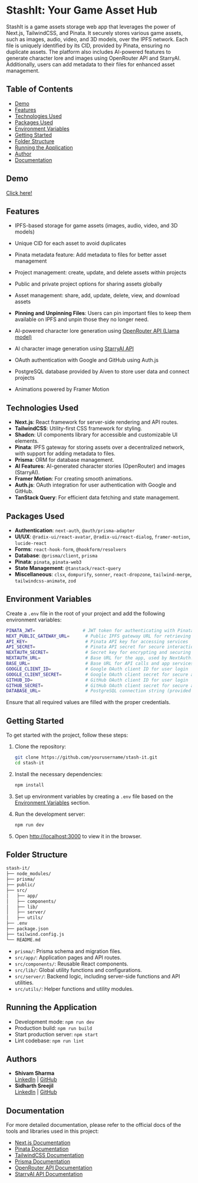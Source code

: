# StashIt: Your Game Asset Hub

StashIt is a game assets storage web app that leverages the power of Next.js, TailwindCSS, and Pinata. It securely stores various game assets, such as images, audio, video, and 3D models, over the IPFS network. Each file is uniquely identified by its CID, provided by Pinata, ensuring no duplicate assets. The platform also includes AI-powered features to generate character lore and images using OpenRouter API and StarryAI. Additionally, users can add metadata to their files for enhanced asset management.

## Table of Contents

- [Demo](#demo)
- [Features](#features)
- [Technologies Used](#technologies-used)
- [Packages Used](#packages-used)
- [Environment Variables](#environment-variables)
- [Getting Started](#getting-started)
- [Folder Structure](#folder-structure)
- [Running the Application](#running-the-application)
- [Author](#author)
- [Documentation](#documentation)

## Demo

[Click here!](https://stash-it.vercel.app)

## Features

- IPFS-based storage for game assets (images, audio, video, and 3D models)
- Unique CID for each asset to avoid duplicates
- Pinata metadata feature: Add metadata to files for better asset management
- Project management: create, update, and delete assets within projects
- Public and private project options for sharing assets globally
- Asset management: share, add, update, delete, view, and download assets
- **Pinning and Unpinning Files**: Users can pin important files to keep them available on IPFS and unpin those they no longer need.

- AI-powered character lore generation using [OpenRouter API (Llama model)](https://openrouter.ai/)
- AI character image generation using [StarryAI API](https://starryai.com/)
- OAuth authentication with Google and GitHub using Auth.js
- PostgreSQL database provided by Aiven to store user data and connect projects
- Animations powered by Framer Motion

## Technologies Used

- **Next.js**: React framework for server-side rendering and API routes.
- **TailwindCSS**: Utility-first CSS framework for styling.
- **Shadcn**: UI components library for accessible and customizable UI elements.
- **Pinata**: IPFS gateway for storing assets over a decentralized network, with support for adding metadata to files.
- **Prisma**: ORM for database management.
- **AI Features**: AI-generated character stories (OpenRouter) and images (StarryAI).
- **Framer Motion**: For creating smooth animations.
- **Auth.js**: OAuth integration for user authentication with Google and GitHub.
- **TanStack Query**: For efficient data fetching and state management.

## Packages Used

- **Authentication**: `next-auth`, `@auth/prisma-adapter`
- **UI/UX**: `@radix-ui/react-avatar`, `@radix-ui/react-dialog`, `framer-motion`, `lucide-react`
- **Forms**: `react-hook-form`, `@hookform/resolvers`
- **Database**: `@prisma/client`, `prisma`
- **Pinata**: `pinata`, `pinata-web3`
- **State Management**: `@tanstack/react-query`
- **Miscellaneous**: `clsx`, `dompurify`, `sonner`, `react-dropzone`, `tailwind-merge`, `tailwindcss-animate`, `zod`

## Environment Variables

Create a `.env` file in the root of your project and add the following environment variables:

```bash
PINATA_JWT=                  # JWT token for authenticating with Pinata (IPFS upload)
NEXT_PUBLIC_GATEWAY_URL=      # Public IPFS gateway URL for retrieving stored assets
API_KEY=                      # Pinata API key for accessing services
API_SECRET=                   # Pinata API secret for secure interaction with Pinata
NEXTAUTH_SECRET=              # Secret key for encrypting and securing NextAuth.js sessions
NEXTAUTH_URL=                 # Base URL for the app, used by NextAuth.js for redirects
BASE_URL=                     # Base URL for API calls and app services
GOOGLE_CLIENT_ID=             # Google OAuth client ID for user login
GOOGLE_CLIENT_SECRET=         # Google OAuth client secret for secure authentication
GITHUB_ID=                    # GitHub OAuth client ID for user login
GITHUB_SECRET=                # GitHub OAuth client secret for secure authentication
DATABASE_URL=                 # PostgreSQL connection string (provided by Aiven) for storing user data and managing projects
```

Ensure that all required values are filled with the proper credentials.

## Getting Started

To get started with the project, follow these steps:

1. Clone the repository:

   ```bash
   git clone https://github.com/yourusername/stash-it.git
   cd stash-it
   ```

2. Install the necessary dependencies:

   ```bash
   npm install
   ```

3. Set up environment variables by creating a `.env` file based on the [Environment Variables](#environment-variables) section.

4. Run the development server:

   ```bash
   npm run dev
   ```

5. Open [http://localhost:3000](http://localhost:3000) to view it in the browser.

## Folder Structure

```bash
stash-it/
├── node_modules/
├── prisma/
├── public/
├── src/
│   ├── app/
│   ├── components/
│   ├── lib/
│   ├── server/
│   ├── utils/
├── .env
├── package.json
├── tailwind.config.js
└── README.md
```

- `prisma/`: Prisma schema and migration files.
- `src/app/`: Application pages and API routes.
- `src/components/`: Reusable React components.
- `src/lib/`: Global utility functions and configurations.
- `src/server/`: Backend logic, including server-side functions and API utilities.
- `src/utils/`: Helper functions and utility modules.

## Running the Application

- Development mode: `npm run dev`
- Production build: `npm run build`
- Start production server: `npm start`
- Lint codebase: `npm run lint`

## Authors

- **Shivam Sharma**  
  [LinkedIn](https://linkedin.com/in/shivamsharma77607) | [GitHub](https://github.com/Shivam-Sharma-1)
- **Sidharth Sreejil**  
  [LinkedIn](https://linkedin.com/in/sidharth-sreejil/) | [GitHub](https://github.com/sid-js)

## Documentation

For more detailed documentation, please refer to the official docs of the tools and libraries used in this project:

- [Next.js Documentation](https://nextjs.org/docs)
- [Pinata Documentation](https://docs.pinata.cloud)
- [TailwindCSS Documentation](https://tailwindcss.com/docs)
- [Prisma Documentation](https://www.prisma.io/docs)
- [OpenRouter API Documentation](https://openrouter.ai/)
- [StarryAI API Documentation](https://starryai.com/)
